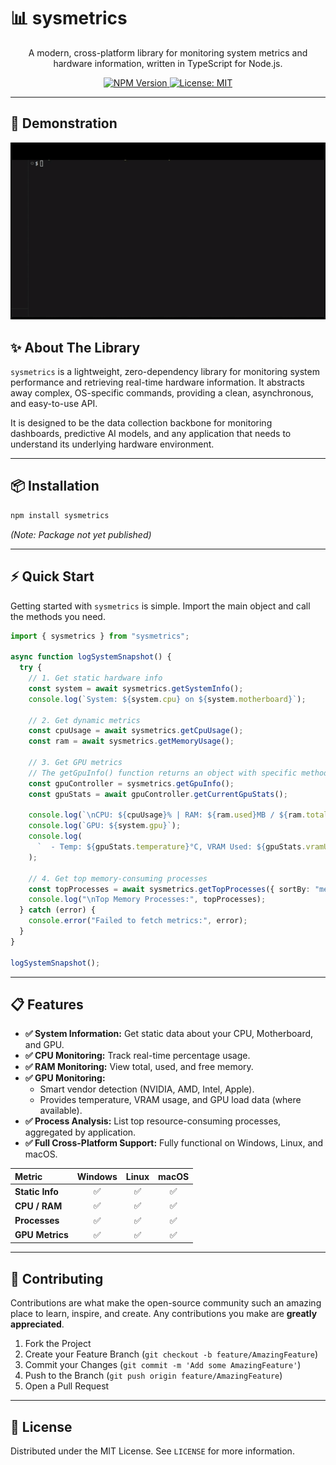 # 📊 sysmetrics

<p align="center">
  A modern, cross-platform library for monitoring system metrics and hardware information, written in TypeScript for Node.js.
</p>

<p align="center">
  <a href="https://www.npmjs.com/package/sysmetrics">
    <img src="https://img.shields.io/npm/v/sysmetrics.svg?style=for-the-badge/$v1" alt="NPM Version">
  </a>
  <!-- <a href="https://github.com/Renato-FO/sysmetrics/actions">
    <img src="https://img.shields.io/github/actions/workflow/status/Renato-FO/sysmetrics/main.yml?style=for-the-badge" alt="Build Status">
  </a> -->
  <a href="https://opensource.org/licenses/MIT">
    <img src="https://img.shields.io/npm/l/sysmetrics?style=for-the-badge/$v1" alt="License: MIT">
  </a>
</p>

---

## 🚀 Demonstration

<p align="center">
  <img src="./src/assets/example.gif" alt="Demonstration of sysmetrics" width="700">
</p>

## ✨ About The Library

`sysmetrics` is a lightweight, zero-dependency library for monitoring system performance and retrieving real-time hardware information. It abstracts away complex, OS-specific commands, providing a clean, asynchronous, and easy-to-use API.

It is designed to be the data collection backbone for monitoring dashboards, predictive AI models, and any application that needs to understand its underlying hardware environment.

---

## 📦 Installation

```bash
npm install sysmetrics
```

_(Note: Package not yet published)_

---

## ⚡ Quick Start

Getting started with `sysmetrics` is simple. Import the main object and call the methods you need.

```typescript
import { sysmetrics } from "sysmetrics";

async function logSystemSnapshot() {
  try {
    // 1. Get static hardware info
    const system = await sysmetrics.getSystemInfo();
    console.log(`System: ${system.cpu} on ${system.motherboard}`);

    // 2. Get dynamic metrics
    const cpuUsage = await sysmetrics.getCpuUsage();
    const ram = await sysmetrics.getMemoryUsage();

    // 3. Get GPU metrics
    // The getGpuInfo() function returns an object with specific methods
    const gpuController = sysmetrics.getGpuInfo();
    const gpuStats = await gpuController.getCurrentGpuStats();

    console.log(`\nCPU: ${cpuUsage}% | RAM: ${ram.used}MB / ${ram.total}MB`);
    console.log(`GPU: ${system.gpu}`);
    console.log(
      `  - Temp: ${gpuStats.temperature}°C, VRAM Used: ${gpuStats.vramUsed}MB`
    );

    // 4. Get top memory-consuming processes
    const topProcesses = await sysmetrics.getTopProcesses({ sortBy: "memory" });
    console.log("\nTop Memory Processes:", topProcesses);
  } catch (error) {
    console.error("Failed to fetch metrics:", error);
  }
}

logSystemSnapshot();
```

---

## 📋 Features

- **✅ System Information:** Get static data about your CPU, Motherboard, and GPU.
- **✅ CPU Monitoring:** Track real-time percentage usage.
- **✅ RAM Monitoring:** View total, used, and free memory.
- **✅ GPU Monitoring:**
  - Smart vendor detection (NVIDIA, AMD, Intel, Apple).
  - Provides temperature, VRAM usage, and GPU load data (where available).
- **✅ Process Analysis:** List top resource-consuming processes, aggregated by application.
- **✅ Full Cross-Platform Support:** Fully functional on Windows, Linux, and macOS.

| Metric          | Windows | Linux | macOS |
| :-------------- | :-----: | :---: | :---: |
| **Static Info** |   ✅    |  ✅   |  ✅   |
| **CPU / RAM**   |   ✅    |  ✅   |  ✅   |
| **Processes**   |   ✅    |  ✅   |  ✅   |
| **GPU Metrics** |   ✅    |  ✅   |  ✅   |

---

## 🤝 Contributing

Contributions are what make the open-source community such an amazing place to learn, inspire, and create. Any contributions you make are **greatly appreciated**.

1.  Fork the Project
2.  Create your Feature Branch (`git checkout -b feature/AmazingFeature`)
3.  Commit your Changes (`git commit -m 'Add some AmazingFeature'`)
4.  Push to the Branch (`git push origin feature/AmazingFeature`)
5.  Open a Pull Request

---

## 📜 License

Distributed under the MIT License. See `LICENSE` for more information.
